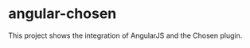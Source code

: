 angular-chosen
==============

This project shows the integration of AngularJS and the Chosen plugin.